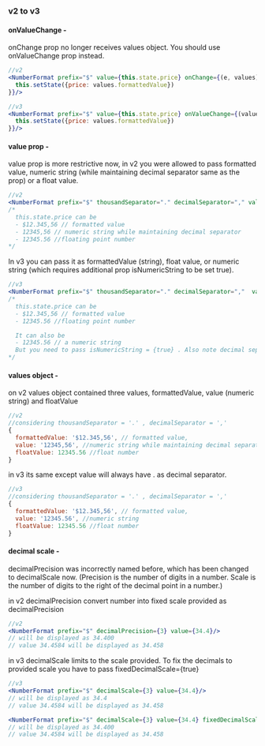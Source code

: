 ### v2 to v3

#### onValueChange -
onChange prop no longer receives values object. You should use onValueChange prop instead.

```jsx
//v2
<NumberFormat prefix="$" value={this.state.price} onChange={(e, values) => {
  this.setState({price: values.formattedValue})
}}/>
```

```jsx
//v3
<NumberFormat prefix="$" value={this.state.price} onValueChange={(values) => {
  this.setState({price: values.formattedValue})
}}/>
```

#### value prop -
value prop is more restrictive now, in v2 you were allowed to pass formatted value, numeric string (while maintaining decimal separator same as the prop) or a float value.


```jsx
//v2
<NumberFormat prefix="$" thousandSeparator="." decimalSeparator="," value={this.state.price}/>
/*
  this.state.price can be
  - $12.345,56 // formatted value
  - 12345,56 // numeric string while maintaining decimal separator
  - 12345.56 //floating point number
*/  
```

In v3 you can pass it as formattedValue (string), float value, or numeric string (which requires additional prop isNumericString to be set true).

```jsx
//v3
<NumberFormat prefix="$" thousandSeparator="." decimalSeparator=","  value={this.state.price}/>
/*
  this.state.price can be
  - $12.345,56 // formatted value
  - 12345.56 //floating point number

  It can also be
  - 12345.56 // a numeric string
  But you need to pass isNumericString = {true} . Also note decimal separator will always be . here.
*/  
```

#### values object -
on v2 values object contained three values, formattedValue, value (numeric string) and floatValue

```js
//v2
//considering thousandSeparator = '.' , decimalSeparator = ','
{
  formattedValue: '$12.345,56', // formatted value,
  value: '12345,56', //numeric string while maintaining decimal separator
  floatValue: 12345.56 //float number
}
```

in v3 its same except value will always have . as decimal separator.
```js
//v3
//considering thousandSeparator = '.' , decimalSeparator = ','
{
  formattedValue: '$12.345,56', // formatted value,
  value: '12345.56', //numeric string
  floatValue: 12345.56 //float number
}
```

#### decimal scale -
decimalPrecision was incorrectly named before, which has been changed to decimalScale now. (Precision is the number of digits in a number. Scale is the number of digits to the right of the decimal point in a number.)

in v2 decimalPrecision convert number into fixed scale provided as decimalPrecision

```jsx
//v2
<NumberFormat prefix="$" decimalPrecision={3} value={34.4}/>
// will be displayed as 34.400
// value 34.4584 will be displayed as 34.458
```

in v3 decimalScale limits to the scale provided. To fix the decimals to provided scale you have to pass fixedDecimalScale={true}

```jsx
//v3
<NumberFormat prefix="$" decimalScale={3} value={34.4}/>
// will be displayed as 34.4
// value 34.4584 will be displayed as 34.458

<NumberFormat prefix="$" decimalScale={3} value={34.4} fixedDecimalScale={true}/>
// will be displayed as 34.400
// value 34.4584 will be displayed as 34.458
```
